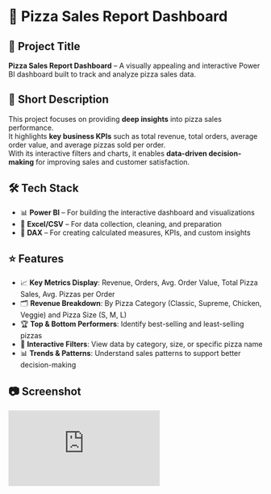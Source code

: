 # 🍕 Pizza Sales Report Dashboard

## 📌 Project Title
**Pizza Sales Report Dashboard** – A visually appealing and interactive Power BI dashboard built to track and analyze pizza sales data.

## 📝 Short Description
This project focuses on providing **deep insights** into pizza sales performance.  
It highlights **key business KPIs** such as total revenue, total orders, average order value, and average pizzas sold per order.  
With its interactive filters and charts, it enables **data-driven decision-making** for improving sales and customer satisfaction.

## 🛠 Tech Stack
- 📊 **Power BI** – For building the interactive dashboard and visualizations  
- 📄 **Excel/CSV** – For data collection, cleaning, and preparation  
- 🧮 **DAX** – For creating calculated measures, KPIs, and custom insights  

## ⭐ Features
- 📈 **Key Metrics Display**: Revenue, Orders, Avg. Order Value, Total Pizza Sales, Avg. Pizzas per Order  
- 🗂 **Revenue Breakdown**: By Pizza Category (Classic, Supreme, Chicken, Veggie) and Pizza Size (S, M, L)  
- 🏆 **Top & Bottom Performers**: Identify best-selling and least-selling pizzas  
- 🎯 **Interactive Filters**: View data by category, size, or specific pizza name  
- 📊 **Trends & Patterns**: Understand sales patterns to support better decision-making  

## 📷 Screenshot
![Pizza Sales Dashboard](https://github.com/Sudarshans2004/Pizza-Sales/blob/main/Dashboard.pdf)
